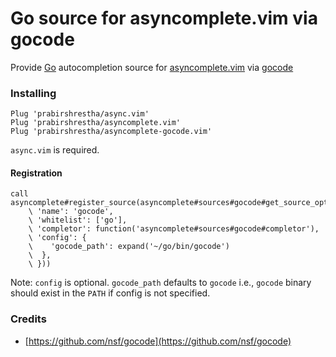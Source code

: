 Go source for asyncomplete.vim via gocode
=========================================

Provide [Go](golang.org) autocompletion source for [asyncomplete.vim](https://github.com/prabirshrestha/asyncomplete.vim)
via [gocode](https://github.com/nsf/gocode)

### Installing

```vim
Plug 'prabirshrestha/async.vim'
Plug 'prabirshrestha/asyncomplete.vim'
Plug 'prabirshrestha/asyncomplete-gocode.vim'
```

`async.vim` is required.

#### Registration

```vim
call asyncomplete#register_source(asyncomplete#sources#gocode#get_source_options({
    \ 'name': 'gocode',
    \ 'whitelist': ['go'],
    \ 'completor': function('asyncomplete#sources#gocode#completor'),
    \ 'config': {
    \    'gocode_path': expand('~/go/bin/gocode')
    \  },
    \ }))
```

Note: `config` is optional. `gocode_path` defaults to `gocode` i.e., `gocode` binary should exist in the `PATH` if config is not specified.

### Credits
* [https://github.com/nsf/gocode](https://github.com/nsf/gocode)
